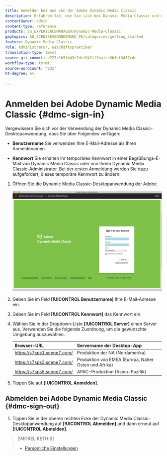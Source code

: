 ```yaml
---
title: Anmelden bei und von der Adobe Dynamic Media Classic
description: Erfahren Sie, wie Sie sich bei Dynamic Media Classic und der Adobe mit einem Produktionsserver in Nordamerika (NA) oder Europa, dem Nahen Osten, Afrika (EMEA) oder dem asiatisch-pazifischen Raum (APAC) anmelden und diese verlassen.
contentOwner: admin
content-type: reference
products: SG_EXPERIENCEMANAGER/Dynamic-Media-Classic
geptopics: SG_SCENESEVENONDEMAND_PK/categories/getting_started
feature: Dynamic Media Classic
role: Administrator, Geschäftspraktiker
translation-type: tm+mt
source-git-commit: e727c1b5fb43c7def842ff1bafcc8b3ef3437cde
workflow-type: tm+mt
source-wordcount: '231'
ht-degree: 6%

---
```



<!-- UPDATE THIS TOPIC AFTER DECEMBER 31, 2020!!!!! -->

# Anmelden bei Adobe Dynamic Media Classic {#dmc-sign-in}

Vergewissern Sie sich vor der Verwendung der Dynamic Media Classic-Desktopanwendung, dass Sie über Folgendes verfügen:

* **Benutzername**
Sie verwenden Ihre E-Mail-Adresse als Ihren Anmeldenamen.

* **Kennwort**
Sie erhalten Ihr temporäres Kennwort in einer Begrüßungs-E-Mail von Dynamic Media Classic oder von Ihrem Dynamic Media Classic-Administrator. Bei der ersten Anmeldung werden Sie dazu aufgefordert, dieses temporäre Kennwort zu ändern.

1. Öffnen Sie die Dynamic Media Classic-Desktopanwendung der Adobe.

   ![Dynamic Media Classic-Anmeldung](/help/assets/dmclassic-login1.png)

1. Geben Sie im Feld **[!UICONTROL Benutzername]** Ihre E-Mail-Adresse ein.
1. Geben Sie im Feld **[!UICONTROL Kennwort]** das Kennwort ein.
1. Wählen Sie in der Dropdown-Liste **[!UICONTROL Server]** einen Server aus.
Verwenden Sie die folgende Zuordnung, um die gewünschte Umgebung auszuwählen.

   | Browser-URL | Servername der Desktop-App |
   |---|---|
   | https://s7sps1.scene7.com/ | Produktion der NA (Nordamerika) |
   | https://s7sps3.scene7.com/ | Produktion von EMEA (Europa, Naher Osten und Afrika) |
   | https://s7sps5.scene7.com/ | APAC-Produktion (Asien-Pazifik) |

1. Tippen Sie auf **[!UICONTROL Anmelden]**.

## Abmelden bei Adobe Dynamic Media Classic {#dmc-sign-out}

1. Tippen Sie in der oberen rechten Ecke der Dynamic Media Classic-Desktopanwendung auf **[!UICONTROL Abmelden]** und dann erneut auf **[!UICONTROL Abmelden]**.

>[!MORELIKETHIS]
>
>* [Persönliche Einstellungen](personal-setup.md#personal_setup)

